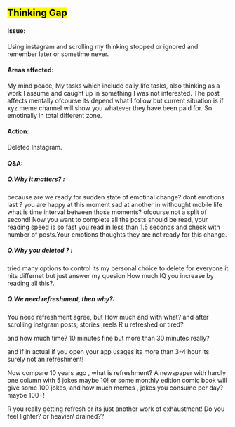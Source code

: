 

## <mark>Thinking Gap</mark>

#### Issue:

Using instagram and scrolling my thinking stopped or ignored and remember later or sometime never.

#### Areas affected:

My mind peace, My tasks which include daily life tasks, also thinking as a work I assume and caught up in something I was not interested. The post affects mentally ofcourse  its depend what I follow but current situation is if xyz meme channel will show you whatever they have been paid for. So emotinally in total different zone.

#### Action:

Deleted Instagram. 

#### Q&A:

##### Q.Why it matters? :

 because are we ready for sudden state of emotinal change? dont emotions last ? you are  happy at this moment sad at another in withought mobile life what is time interval between those moments? ofcourse not a split of second! Now you want to complete all the posts should be read, your reading speed is so fast you read in less than 1.5 seconds and check with number  of posts.Your emotions thoughts they are not ready for this change. 

##### Q.Why you deleted ? :

tried many options to control its my personal choice to delete for everyone it hits differnet but just answer my quesion How much IQ you increase by reading all this?.

##### Q.We need refreshment, then why?:

You need refreshment agree, but How much and with what? and after scrolling instgram posts, stories ,reels R u refreshed or tired?

and how much time? 10 minutes fine but more than 30 minutes really?

and if in actual if you open your app usages its more than 3-4 hour its surely not an refreshment!

Now compare 10 years ago , what is refreshment? A newspaper with hardly one column with 5 jokes maybe 10! or some monthly edition comic book will give some 100 jokes, and how much memes , jokes you consume per day? maybe 100+!

R you really getting refresh or its just another work of exhaustment! Do you feel lighter? or heavier/ drained??
